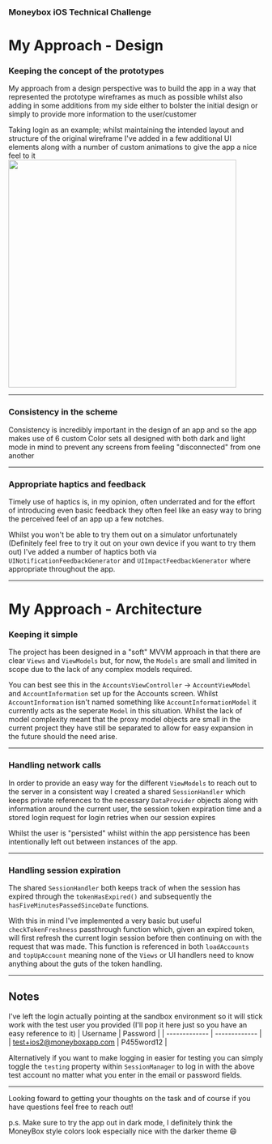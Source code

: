 
### Moneybox iOS Technical Challenge
 
# My Approach - Design 

### Keeping the concept of the prototypes
My approach from a design perspective was to build the app in a way that represented the prototype wireframes as much as possible whilst also adding in some additions from my side either to bolster the initial design or simply to provide more information to the user/customer

Taking login as an example; whilst maintaining the intended layout and structure of the original wireframe I've added in a few additional UI elements along with a number of custom animations to give the app a nice feel to it
<img src="https://github.com/tidalboot/iOS-Tech-Task/assets/4403178/bcb54677-d167-4879-a496-13967b6f6d6b" width=450>

-------
### Consistency in the scheme
Consistency is incredibly important in the design of an app and so the app makes use of 6 custom Color sets all designed with both dark and light mode in mind to prevent any screens from feeling "disconnected" from one another

-------
### Appropriate haptics and feedback
Timely use of haptics is, in my opinion, often underrated and for the effort of introducing even basic feedback they often feel like an easy way to bring the perceived feel of an app up a few notches. 

Whilst you won't be able to try them out on a simulator unfortunately (Definitely feel free to try it out on your own device if you want to try them out) I've added a number of haptics both via `UINotificationFeedbackGenerator` and `UIImpactFeedbackGenerator` where appropriate throughout the app.

-------

# My Approach - Architecture 

### Keeping it simple
The project has been designed in a "soft" MVVM approach in that there are clear `Views` and `ViewModels` but, for now, the `Models` are small and limited in scope due to the lack of any complex models required. 

You can best see this in the `AccountsViewController` -> `AccountViewModel` and `AccountInformation` set up for the Accounts screen. Whilst `AccountInformation` isn't named something like `AccountInformationModel` it currently acts as the seperate `Model` in this situation. Whilst the lack of model complexity meant that the proxy model objects are small in the current project they have still be separated to allow for easy expansion in the future should the need arise. 

-------
### Handling network calls
In order to provide an easy way for the different `ViewModels` to reach out to the server in a consistent way I created a shared `SessionHandler` which keeps private references to the necessary `DataProvider` objects along with information around the current user, the session token expiration time and a stored login request for login retries when our session expires

Whilst the user is "persisted" whilst within the app persistence has been intentionally left out between instances of the app. 

-------
### Handling session expiration
The shared `SessionHandler` both keeps track of when the session has expired through the `tokenHasExpired()` and subsequently the `hasFiveMinutesPassedSinceDate` functions. 

With this in mind I've implemented a very basic but useful `checkTokenFreshness` passthrough function which, given an expired token, will first refresh the current login session before then continuing on with the request that was made. This function is referenced in both `loadAccounts` and `topUpAccount` meaning none of the `Views` or UI handlers need to know anything about the guts of the token handling. 

-------

## Notes
I've left the login actually pointing at the sandbox environment so it will stick work with the test user you provided (I'll pop it here just so you have an easy reference to it)
|  Username          | Password         |
| ------------- | ------------- |
| test+ios2@moneyboxapp.com  | P455word12  |

Alternatively if you want to make logging in easier for testing you can simply toggle the `testing` property within `SessionManager` to log in with the above test account no matter what you enter in the email or password fields. 

-------

Looking foward to getting your thoughts on the task and of course if you have questions feel free to reach out!

p.s. Make sure to try the app out in dark mode, I definitely think the MoneyBox style colors look especially nice with the darker theme 😄

